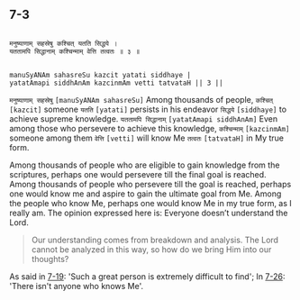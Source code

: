 ## 7-3


```shloka-sa

मनुष्याणाम् सहस्रेषु कश्चित् यतति सिद्धये ।
यततामपि सिद्धानाम् कश्चिन्माम् वेत्ति तत्वतः ॥ ३ ॥

```
```shloka-sa-hk

manuSyANAm sahasreSu kazcit yatati siddhaye |
yatatAmapi siddhAnAm kazcinmAm vetti tatvataH || 3 ||

```
`मनुष्याणाम् सहस्रेषु` `[manuSyANAm sahasreSu]` Among thousands of people, `कश्चित्` `[kazcit]` someone `यतति` `[yatati]` persists in his endeavor `सिद्धये` `[siddhaye]` to achieve supreme knowledge. `यततामपि सिद्धानाम्` `[yatatAmapi siddhAnAm]` Even among those who persevere to achieve this knowledge, `कश्चिन्माम्` `[kazcinmAm]` someone among them `वेत्ति` `[vetti]` will know Me `तत्वतः` `[tatvataH]` in My true form.

Among thousands of people who are eligible to gain knowledge from the scriptures, perhaps one would persevere till the final goal is reached. Among thousands of people who persevere till the goal is reached, perhaps one would know me and aspire to gain the ultimate goal from Me. Among the people who know Me, perhaps one would know Me in my true form, as I really am. The opinion expressed here is: Everyone doesn’t understand the Lord.



<a name='applnote_119'></a>
> Our understanding comes from breakdown and analysis. The Lord cannot be analyzed in this way, so how do we bring Him into our thoughts?



As said in [7-19](7-19.md): 'Such a great person is extremely difficult to find'; In [7-26](7-26.md): 'There isn't anyone who knows Me'.


